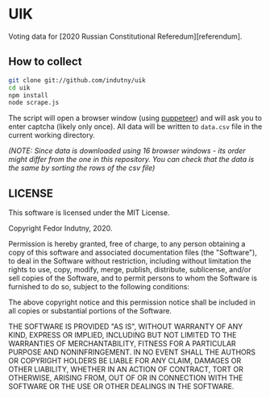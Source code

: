 # UIK

Voting data for [2020 Russian Constitutional Referedum][referendum].

## How to collect

```sh
git clone git://github.com/indutny/uik
cd uik
npm install
node scrape.js
```

The script will open a browser window (using [puppeteer][]) and will ask you
to enter captcha (likely only once). All data will be written to `data.csv` file
in the current working directory.

_(NOTE: Since data is downloaded using 16 browser windows - its order might
differ from the one in this repository. You can check that the data is the same
by sorting the rows of the csv file)_

## LICENSE

This software is licensed under the MIT License.

Copyright Fedor Indutny, 2020.

Permission is hereby granted, free of charge, to any person obtaining a
copy of this software and associated documentation files (the
"Software"), to deal in the Software without restriction, including
without limitation the rights to use, copy, modify, merge, publish,
distribute, sublicense, and/or sell copies of the Software, and to permit
persons to whom the Software is furnished to do so, subject to the
following conditions:

The above copyright notice and this permission notice shall be included
in all copies or substantial portions of the Software.

THE SOFTWARE IS PROVIDED "AS IS", WITHOUT WARRANTY OF ANY KIND, EXPRESS
OR IMPLIED, INCLUDING BUT NOT LIMITED TO THE WARRANTIES OF
MERCHANTABILITY, FITNESS FOR A PARTICULAR PURPOSE AND NONINFRINGEMENT. IN
NO EVENT SHALL THE AUTHORS OR COPYRIGHT HOLDERS BE LIABLE FOR ANY CLAIM,
DAMAGES OR OTHER LIABILITY, WHETHER IN AN ACTION OF CONTRACT, TORT OR
OTHERWISE, ARISING FROM, OUT OF OR IN CONNECTION WITH THE SOFTWARE OR THE
USE OR OTHER DEALINGS IN THE SOFTWARE.

[referedum]: http://www.vybory.izbirkom.ru/region/izbirkom?action=show&global=1&vrn=100100163596966&region=0&prver=0&pronetvd=null
[puppeteer]: https://github.com/puppeteer/puppeteer
